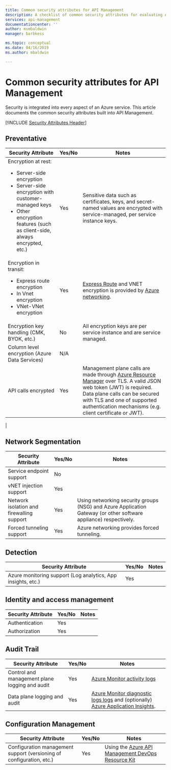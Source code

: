 ```yaml
---
title: Common security attributes for API Management
description: A checklist of common security attributes for evaluating API Management
services: api-management
documentationcenter: ''
author: msmbaldwin
manager: barbkess

ms.topic: conceptual
ms.date: 04/16/2019
ms.author: mbaldwin

---
```

# Common security attributes for API Management

Security is integrated into every aspect of an Azure service. This article documents the common security attributes built into API Management.

[!INCLUDE [Security Attributes Header](../../includes/security-attributes-header.md)]

## Preventative

| Security Attribute | Yes/No | Notes |
|---|---|--|
| Encryption at rest:<ul><li>Server-side encryption</li><li>Server-side encryption with customer-managed keys</li><li>Other encryption features (such as client-side, always encrypted, etc.)</ul>| Yes | Sensitive data such as certificates, keys, and secret-named values are encrypted with service-managed, per service instance keys. |
| Encryption in transit:<ul><li>Express route encryption</li><li>In Vnet encryption</li><li>VNet-VNet encryption</ul>| Yes | [Express Route](../expressroute/index.yml) and VNET encryption is provided by [Azure networking](../virtual-network/index.yml). |
| Encryption key handling (CMK, BYOK, etc.)| No | All encryption keys are per service instance and are service managed. |
| Column level encryption (Azure Data Services)| N/A | |
| API calls encrypted| Yes | Management plane calls are made through [Azure Resource Manager](../azure-resource-manager/index.yml) over TLS. A valid JSON web token (JWT) is required.  Data plane calls can be secured with TLS and one of supported authentication mechanisms (e.g. client certificate or JWT).
 |

## Network Segmentation

| Security Attribute | Yes/No | Notes |
|---|---|--|
| Service endpoint support| No | |
| vNET injection support| Yes | |
| Network isolation and firewalling support| Yes | Using networking security groups (NSG) and Azure Application Gateway (or other software appliance) respectively. |
| Forced tunneling support| Yes | Azure networking provides forced tunneling. |

## Detection

| Security Attribute | Yes/No | Notes|
|---|---|--|
| Azure monitoring support (Log analytics, App insights, etc.)| Yes | |

## Identity and access management

| Security Attribute | Yes/No | Notes|
|---|---|--|
| Authentication| Yes | |
| Authorization| Yes | |


## Audit Trail

| Security Attribute | Yes/No | Notes|
|---|---|--|
| Control and management plane logging and audit| Yes | [Azure Monitor activity logs](../azure-monitor/platform/activity-logs-overview.md) |
| Data plane logging and audit| Yes | [Azure Monitor diagnostic logs logs](../azure-monitor/platform/diagnostic-logs-overview.md) and (optionally) [Azure Application Insights](../azure-monitor/app/app-insights-overview.md).  |

## Configuration Management

| Security Attribute | Yes/No | Notes|
|---|---|--|
| Configuration management support (versioning of configuration, etc.)| Yes | Using the [Azure API Management DevOps Resource Kit](https://aka.ms/apimdevops) |
